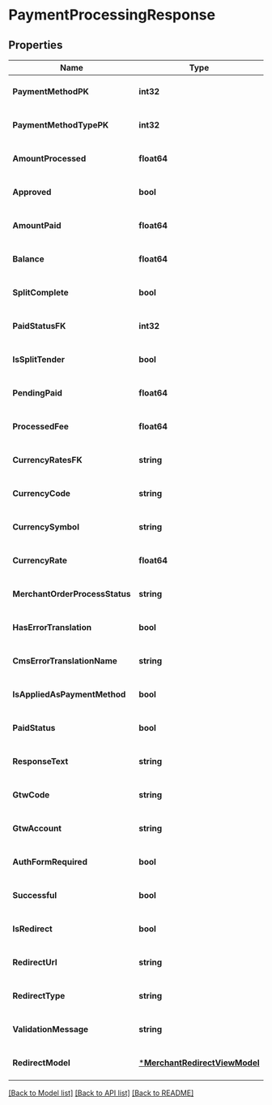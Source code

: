 # PaymentProcessingResponse

## Properties
Name | Type | Description | Notes
------------ | ------------- | ------------- | -------------
**PaymentMethodPK** | **int32** |  | [optional] [default to null]
**PaymentMethodTypePK** | **int32** |  | [optional] [default to null]
**AmountProcessed** | **float64** |  | [optional] [default to null]
**Approved** | **bool** |  | [optional] [default to null]
**AmountPaid** | **float64** |  | [optional] [default to null]
**Balance** | **float64** |  | [optional] [default to null]
**SplitComplete** | **bool** |  | [optional] [default to null]
**PaidStatusFK** | **int32** |  | [optional] [default to null]
**IsSplitTender** | **bool** |  | [optional] [default to null]
**PendingPaid** | **float64** |  | [optional] [default to null]
**ProcessedFee** | **float64** |  | [optional] [default to null]
**CurrencyRatesFK** | **string** |  | [optional] [default to null]
**CurrencyCode** | **string** |  | [optional] [default to null]
**CurrencySymbol** | **string** |  | [optional] [default to null]
**CurrencyRate** | **float64** |  | [optional] [default to null]
**MerchantOrderProcessStatus** | **string** |  | [optional] [default to null]
**HasErrorTranslation** | **bool** |  | [optional] [default to null]
**CmsErrorTranslationName** | **string** |  | [optional] [default to null]
**IsAppliedAsPaymentMethod** | **bool** |  | [optional] [default to null]
**PaidStatus** | **bool** |  | [optional] [default to null]
**ResponseText** | **string** |  | [optional] [default to null]
**GtwCode** | **string** |  | [optional] [default to null]
**GtwAccount** | **string** |  | [optional] [default to null]
**AuthFormRequired** | **bool** |  | [optional] [default to null]
**Successful** | **bool** |  | [optional] [default to null]
**IsRedirect** | **bool** |  | [optional] [default to null]
**RedirectUrl** | **string** |  | [optional] [default to null]
**RedirectType** | **string** |  | [optional] [default to null]
**ValidationMessage** | **string** |  | [optional] [default to null]
**RedirectModel** | [***MerchantRedirectViewModel**](MerchantRedirectViewModel.md) |  | [optional] [default to null]

[[Back to Model list]](../README.md#documentation-for-models) [[Back to API list]](../README.md#documentation-for-api-endpoints) [[Back to README]](../README.md)


